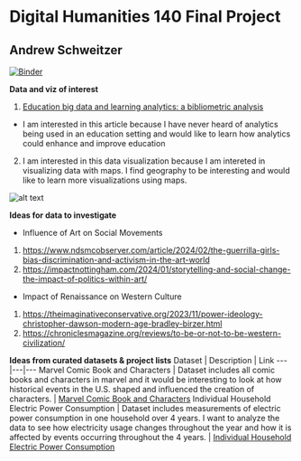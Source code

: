 # Digital Humanities 140 Final Project
## Andrew Schweitzer

[![Binder](https://mybinder.org/badge_logo.svg)](https://mybinder.org/v2/gh/andrewschweitzer/dh140final/main)

**Data and viz of interest**
1. [Education big data and learning analytics: a bibliometric analysis](https://www.nature.com/articles/s41599-023-02176-x)
* I am interested in this article because I have never heard of analytics being used in an education setting and would like to learn how analytics could enhance and improve education
2. I am interested in this data visualization because I am intereted in visualizing data with maps. I find geography to be interesting and would like to learn more visualizations using maps.

![alt text](https://media.springernature.com/full/springer-static/image/art%3A10.1057%2Fs41599-023-02176-x/MediaObjects/41599_2023_2176_Fig5_HTML.png?as=webp)

<b>Ideas for data to investigate</b>
* Influence of Art on Social Movements 
1. https://www.ndsmcobserver.com/article/2024/02/the-guerrilla-girls-bias-discrimination-and-activism-in-the-art-world
2. https://impactnottingham.com/2024/01/storytelling-and-social-change-the-impact-of-politics-within-art/
* Impact of Renaissance on Western Culture
1. https://theimaginativeconservative.org/2023/11/power-ideology-christopher-dawson-modern-age-bradley-birzer.html
2. https://chroniclesmagazine.org/reviews/to-be-or-not-to-be-western-civilization/

<b>Ideas from curated datasets & project lists</b>
Dataset | Description | Link
---|---|---
Marvel Comic Book and Characters | Dataset includes all comic books and characters in marvel and it would be interesting to look at how historical events in the U.S. shaped and influenced the creation of characters. | [Marvel Comic Book and Characters](https://developer.marvel.com/)
Individual Household Electric Power Consumption | Dataset includes measurements of electric power consumption in one household over 4 years. I want to analyze the data to see how electricity usage changes throughout the year and how it is affected by events occurring throughout the 4 years. | [Individual Household Electric Power Consumption](https://archive.ics.uci.edu/dataset/235/individual+household+electric+power+consumption)




